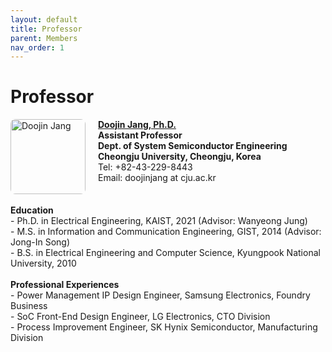 ```yaml
---
layout: default
title: Professor
parent: Members
nav_order: 1
---
```


# Professor

<div style="display: flex; align-items: flex-start; gap: 20px;">
<img src="/orbit_lab/assets/img/doojinjang.jpg" alt="Doojin Jang" style="width: 120px; border-radius: 8px">
  <div>
    <strong><a href="https://scholar.google.com/citations?user=97u1EEMAAAAJ&hl=ko" target="_blank">Doojin Jang, Ph.D.</a></strong><br>
    <strong>Assistant Professor</strong><br>
    <strong>Dept. of System Semiconductor Engineering</strong><br>
    <strong>Cheongju University, Cheongju, Korea</strong><br>
    Tel: +82-43-229-8443<br>
    Email: doojinjang at cju.ac.kr<br>
  </div>
</div>
  <br>
    <strong>Education</strong><br>
    - Ph.D. in Electrical Engineering, KAIST, 2021 (Advisor: Wanyeong Jung)<br>
    - M.S. in Information and Communication Engineering, GIST, 2014 (Advisor: Jong-In Song)<br>
    - B.S. in Electrical Engineering and Computer Science, Kyungpook National University, 2010<br>
    <br>
    <strong>Professional Experiences</strong><br>
    - Power Management IP Design Engineer, Samsung Electronics, Foundry Business<br>
    - SoC Front-End Design Engineer, LG Electronics, CTO Division<br>
    - Process Improvement Engineer, SK Hynix Semiconductor, Manufacturing Division<br>
